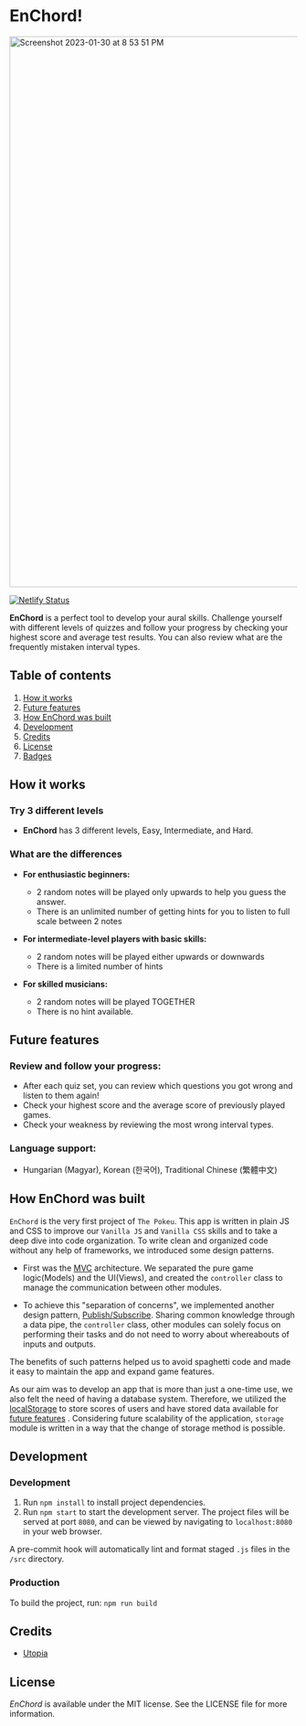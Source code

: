 # EnChord!
<img width="964" alt="Screenshot 2023-01-30 at 8 53 51 PM" src="https://user-images.githubusercontent.com/70323981/215543718-56185e4d-078b-4f40-bb42-51a8938f0f2c.png">


[![Netlify Status](https://api.netlify.com/api/v1/badges/61aa5294-7ef4-4d3d-978c-b61c9ac5fe4e/deploy-status)](https://app.netlify.com/sites/enchord/deploys)

**EnChord** is a perfect tool to develop your aural skills. Challenge yourself with different levels of quizzes and follow your progress by checking your highest score and average test results. You can also review what are the frequently mistaken interval types.

## Table of contents

1. [How it works](#how-it-works)
2. [Future features](#future-features)
3. [How EnChord was built](#how-enchord-was-built)
4. [Development](#development)
5. [Credits](#credits)
6. [License](#license)
7. [Badges](#badges)

## How it works

### Try 3 different levels

- **EnChord** has 3 different levels, Easy, Intermediate, and Hard.

### What are the differences

- **For enthusiastic beginners:**

  - 2 random notes will be played only upwards to help you guess the answer.
  - There is an unlimited number of getting hints for you to listen to full scale between 2 notes

- **For intermediate-level players with basic skills:**

  - 2 random notes will be played either upwards or downwards
  - There is a limited number of hints

- **For skilled musicians:**
  - 2 random notes will be played TOGETHER
  - There is no hint available.

## Future features

### Review and follow your progress:

- After each quiz set, you can review which questions you got wrong and listen to them again!
- Check your highest score and the average score of previously played games.
- Check your weakness by reviewing the most wrong interval types.

### Language support:

- Hungarian (Magyar), Korean (한국어), Traditional Chinese (繁體中文)

## How EnChord was built

`EnChord` is the very first project of `The Pokeu`. This app is written in plain JS and CSS to improve our `Vanilla JS` and `Vanilla CSS` skills and to take a deep dive into code organization. To write clean and organized code without any help of frameworks, we introduced some design patterns.

- First was the [MVC](https://developer.mozilla.org/en-US/docs/Glossary/MVC) architecture. We separated the pure game logic(Models) and the UI(Views), and created the `controller` class to manage the communication between other modules.

- To achieve this "separation of concerns", we implemented another design pattern, [Publish/Subscribe](https://ably.com/topic/pub-sub). Sharing common knowledge through a data pipe, the `controller` class, other modules can solely focus on performing their tasks and do not need to worry about whereabouts of inputs and outputs.

The benefits of such patterns helped us to avoid spaghetti code and made it easy to maintain the app and expand game features.

As our aim was to develop an app that is more than just a one-time use, we also felt the need of having a database system. Therefore, we utilized the [localStorage](https://developer.mozilla.org/en-US/docs/Web/API/Window/localStorage) to store scores of users and have stored data available for [future features](#future-features) . Considering future scalability of the application, `storage` module is written in a way that the change of storage method is possible.

## Development

### Development

1. Run `npm install` to install project dependencies.
2. Run `npm start` to start the development server. The project files will be served at port `8080`, and can be viewed by navigating to `localhost:8080` in your web browser.

A pre-commit hook will automatically lint and format staged `.js` files in the `/src` directory.

### Production

To build the project, run:
`npm run build`

## Credits

- [Utopia](https://utopia.fyi/)

## License

_EnChord_ is available under the MIT license. See the LICENSE file for more information.
